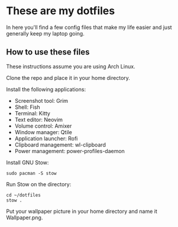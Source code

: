 # These are my dotfiles 
In here you'll find a few config files that make my life easier and just 
generally keep my laptop going.

## How to use these files
These instructions assume you are using Arch Linux.

Clone the repo and place it in your home directory.

Install the following applications:
- Screenshot tool: Grim
- Shell: Fish
- Terminal: Kitty 
- Text editor: Neovim
- Volume control: Amixer
- Window manager: Qtile
- Application launcher: Rofi
- Clipboard management: wl-clipboard
- Power management: power-profiles-daemon

Install GNU Stow:
```fish
sudo pacman -S stow
```

Run Stow on the directory:
```fish
cd ~/dotfiles
stow .
```
Put your wallpaper picture in your home directory and name it Wallpaper.png.
